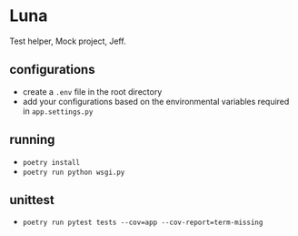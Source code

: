 # Luna
Test helper, Mock project, Jeff.

## configurations

- create a `.env` file in the root directory
- add your configurations based on the environmental variables required in `app.settings.py`

## running

- `poetry install`
- `poetry run python wsgi.py`

## unittest
- `poetry run pytest tests --cov=app --cov-report=term-missing`
